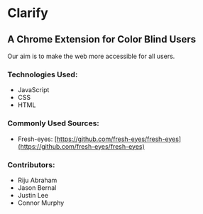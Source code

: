 # Clarify
## A Chrome Extension for Color Blind Users

Our aim is to make the web more accessible for all users.

### Technologies Used:
* JavaScript
* CSS
* HTML

### Commonly Used Sources:
* Fresh-eyes: [https://github.com/fresh-eyes/fresh-eyes](https://github.com/fresh-eyes/fresh-eyes)


### Contributors:
* Riju Abraham
* Jason Bernal
* Justin Lee
* Connor Murphy